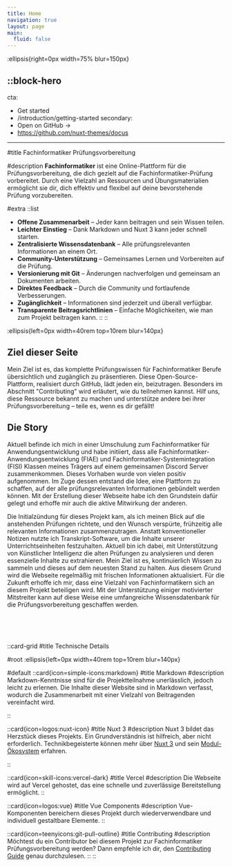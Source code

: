 ```yaml
---
title: Home
navigation: true
layout: page
main:
  fluid: false
---
```


:ellipsis{right=0px width=75% blur=150px}

::block-hero
---
cta:
  - Get started
  - /introduction/getting-started
secondary:
  - Open on GitHub →
  - https://github.com/nuxt-themes/docus
---

#title
Fachinformatiker Prüfungsvorbereitung

#description
**Fachinformatiker** ist eine Online-Plattform für die Prüfungsvorbereitung, die dich gezielt auf die Fachinformatiker-Prüfung vorbereitet. Durch eine Vielzahl an Ressourcen und Übungsmaterialien ermöglicht sie dir, dich effektiv und flexibel auf deine bevorstehende Prüfung vorzubereiten.

#extra
  ::list
  - **Offene Zusammenarbeit** – Jeder kann beitragen und sein Wissen teilen.
  - **Leichter Einstieg** – Dank Markdown und Nuxt 3 kann jeder schnell starten.
  - **Zentralisierte Wissensdatenbank** – Alle prüfungsrelevanten Informationen an einem Ort.
  - **Community-Unterstützung** – Gemeinsames Lernen und Vorbereiten auf die Prüfung.
  - **Versionierung mit Git** – Änderungen nachverfolgen und gemeinsam an Dokumenten arbeiten.
  - **Direktes Feedback** – Durch die Community und fortlaufende Verbesserungen.
  - **Zugänglichkeit** – Informationen sind jederzeit und überall verfügbar.
  - **Transparente Beitragsrichtlinien** – Einfache Möglichkeiten, wie man zum Projekt beitragen kann.
  ::
::

:ellipsis{left=0px width=40rem top=10rem blur=140px}
## Ziel dieser Seite

Mein Ziel ist es, das komplette Prüfungswissen für Fachinformatiker Berufe übersichtlich und zugänglich zu präsentieren.
Diese Open-Source-Plattform, realisiert durch GitHub, lädt jeden ein, beizutragen. Besonders im Abschnitt "Contributing" wird erläutert, wie du teilnehmen kannst. Hilf uns, diese Ressource bekannt zu machen und unterstütze andere bei ihrer Prüfungsvorbereitung – teile es, wenn es dir gefällt!

## Die Story
Aktuell befinde ich mich in einer Umschulung zum Fachinformatiker für Anwendungsentwicklung und habe initiiert, dass alle Fachinformatiker-Anwendungsentwicklung (FIAE) und Fachinformatiker-Systemintegration (FISI) Klassen meines Trägers auf einem gemeinsamen Discord Server zusammenkommen. Dieses Vorhaben wurde von vielen positiv aufgenommen. Im Zuge dessen entstand die Idee, eine Plattform zu schaffen, auf der alle prüfungsrelevanten Informationen gebündelt werden können. Mit der Erstellung dieser Webseite habe ich den Grundstein dafür gelegt und erhoffe mir auch die aktive Mitwirkung der anderen. 

Die Initialzündung für dieses Projekt kam, als ich meinen Blick auf die anstehenden Prüfungen richtete, und den Wunsch verspürte, frühzeitig alle relevanten Informationen zusammenzutragen. Anstatt konventioneller Notizen nutzte ich Transkript-Software, um die Inhalte unserer Unterrichtseinheiten festzuhalten. Aktuell bin ich dabei, mit Unterstützung von Künstlicher Intelligenz die alten Prüfungen zu analysieren und deren essenzielle Inhalte zu extrahieren. Mein Ziel ist es, kontinuierlich Wissen zu sammeln und dieses auf dem neuesten Stand zu halten. Aus diesem Grund wird die Webseite regelmäßig mit frischen Informationen aktualisiert. Für die Zukunft erhoffe ich mir, dass eine Vielzahl von Fachinformatikern sich an diesem Projekt beteiligen wird. Mit der Unterstützung einiger motivierter Mitstreiter kann auf diese Weise eine umfangreiche Wissensdatenbank für die Prüfungsvorbereitung geschaffen werden.

<br/>
<br/>
<br/>

::card-grid
#title
Technische Details

#root
:ellipsis{left=0px width=40rem top=10rem blur=140px}

#default
   ::card{icon=simple-icons:markdown}
   #title
   Markdown
   #description
   Markdown-Kenntnisse sind für die Projektteilnahme unerlässlich, jedoch leicht zu erlernen. Die Inhalte dieser Website sind in Markdown verfasst, wodurch die Zusammenarbeit mit einer Vielzahl von Beitragenden vereinfacht wird.

  ::

   ::card{icon=logos:nuxt-icon}
   #title
   Nuxt 3
   #description
   Nuxt 3 bildet das Herzstück dieses Projekts. Ein Grundverständnis ist hilfreich, aber nicht erforderlich. Technikbegeisterte können mehr über [Nuxt 3](https://v3.nuxtjs.org) und sein [Modul-Ökosystem](https://modules.nuxtjs.org) erfahren.

   ::

  ::card{icon=skill-icons:vercel-dark}
  #title
  Vercel
  #description
  Die Webseite wird auf Vercel gehostet, das eine schnelle und zuverlässige Bereitstellung ermöglicht.
  ::

  ::card{icon=logos:vue}
  #title
  Vue Components
  #description
  Vue-Komponenten bereichern dieses Projekt durch wiederverwendbare und individuell gestaltbare Elemente.
  ::

  ::card{icon=teenyicons:git-pull-outline}
  #title
  Contributing
  #description
  Möchtest du ein Contributor bei diesem Projekt zur Fachinformatiker Prüfungsvorbereitung werden? Dann empfehle ich dir, den [Contributing Guide](https://github.com/nyxb/contribute) genau durchzulesen.
  ::
::
